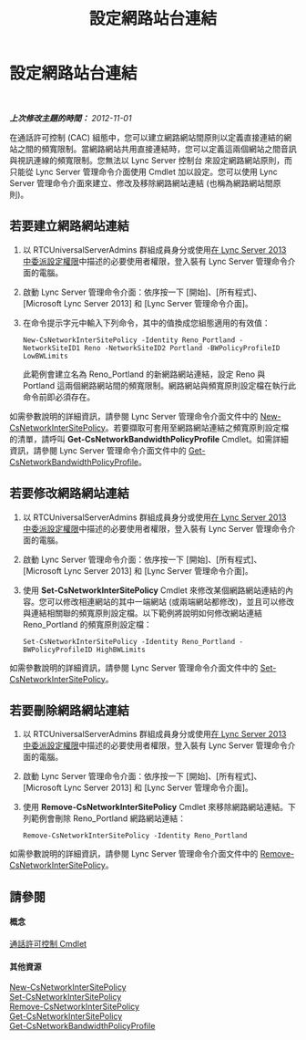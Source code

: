 ﻿---
title: 設定網路站台連結
TOCTitle: 設定網路站台連結
ms:assetid: 7e9147ae-e727-46c8-8c1a-6c13201f09be
ms:mtpsurl: https://technet.microsoft.com/zh-tw/library/Gg521023(v=OCS.15)
ms:contentKeyID: 49291454
ms.date: 08/10/2015
mtps_version: v=OCS.15
ms.translationtype: HT
---

# 設定網路站台連結

 

_**上次修改主題的時間：** 2012-11-01_

在通話許可控制 (CAC) 組態中，您可以建立網路網站間原則以定義直接連結的網站之間的頻寬限制。當網路網站共用直接連結時，您可以定義這兩個網站之間音訊與視訊連線的頻寬限制。您無法以 Lync Server 控制台 來設定網路網站原則，而只能從 Lync Server 管理命令介面使用 Cmdlet 加以設定。您可以使用 Lync Server 管理命令介面來建立、修改及移除網路網站連結 (也稱為網路網站間原則)。

## 若要建立網路網站連結

1.  以 RTCUniversalServerAdmins 群組成員身分或使用[在 Lync Server 2013 中委派設定權限](lync-server-2013-delegate-setup-permissions.md)中描述的必要使用者權限，登入裝有 Lync Server 管理命令介面的電腦。

2.  啟動 Lync Server 管理命令介面：依序按一下 \[開始\]、\[所有程式\]、\[Microsoft Lync Server 2013\] 和 \[Lync Server 管理命令介面\]。

3.  在命令提示字元中輸入下列命令，其中的值換成您組態適用的有效值：
    
        New-CsNetworkInterSitePolicy -Identity Reno_Portland -NetworkSiteID1 Reno -NetworkSiteID2 Portland -BWPolicyProfileID LowBWLimits
    
    此範例會建立名為 Reno\_Portland 的新網路網站連結，設定 Reno 與 Portland 這兩個網路網站間的頻寬限制。網路網站與頻寬原則設定檔在執行此命令前即必須存在。

如需參數說明的詳細資訊，請參閱 Lync Server 管理命令介面文件中的 [New-CsNetworkInterSitePolicy](new-csnetworkintersitepolicy.md)。若要擷取可套用至網路網站連結之頻寬原則設定檔的清單，請呼叫 **Get-CsNetworkBandwidthPolicyProfile** Cmdlet。如需詳細資訊，請參閱 Lync Server 管理命令介面文件中的 [Get-CsNetworkBandwidthPolicyProfile](https://docs.microsoft.com/en-us/powershell/module/skype/Get-CsNetworkBandwidthPolicyProfile)。

## 若要修改網路網站連結

1.  以 RTCUniversalServerAdmins 群組成員身分或使用[在 Lync Server 2013 中委派設定權限](lync-server-2013-delegate-setup-permissions.md)中描述的必要使用者權限，登入裝有 Lync Server 管理命令介面的電腦。

2.  啟動 Lync Server 管理命令介面：依序按一下 \[開始\]、\[所有程式\]、\[Microsoft Lync Server 2013\] 和 \[Lync Server 管理命令介面\]。

3.  使用 **Set-CsNetworkInterSitePolicy** Cmdlet 來修改某個網路網站連結的內容。您可以修改相連網站的其中一端網站 (或兩端網站都修改)，並且可以修改與連結相關聯的頻寬原則設定檔。以下範例將說明如何修改網站連結 Reno\_Portland 的頻寬原則設定檔：
    
        Set-CsNetworkInterSitePolicy -Identity Reno_Portland -BWPolicyProfileID HighBWLimits

如需參數說明的詳細資訊，請參閱 Lync Server 管理命令介面文件中的 [Set-CsNetworkInterSitePolicy](set-csnetworkintersitepolicy.md)。

## 若要刪除網路網站連結

1.  以 RTCUniversalServerAdmins 群組成員身分或使用[在 Lync Server 2013 中委派設定權限](lync-server-2013-delegate-setup-permissions.md)中描述的必要使用者權限，登入裝有 Lync Server 管理命令介面的電腦。

2.  啟動 Lync Server 管理命令介面：依序按一下 \[開始\]、\[所有程式\]、\[Microsoft Lync Server 2013\] 和 \[Lync Server 管理命令介面\]。

3.  使用 **Remove-CsNetworkInterSitePolicy** Cmdlet 來移除網路網站連結。下列範例會刪除 Reno\_Portland 網路網站連結：
    
        Remove-CsNetworkInterSitePolicy -Identity Reno_Portland

如需參數說明的詳細資訊，請參閱 Lync Server 管理命令介面文件中的 [Remove-CsNetworkInterSitePolicy](remove-csnetworkintersitepolicy.md)。

## 請參閱

#### 概念

[通話許可控制 Cmdlet](lync-server-2013-call-admission-control-cmdlets.md)  

#### 其他資源

[New-CsNetworkInterSitePolicy](new-csnetworkintersitepolicy.md)  
[Set-CsNetworkInterSitePolicy](set-csnetworkintersitepolicy.md)  
[Remove-CsNetworkInterSitePolicy](remove-csnetworkintersitepolicy.md)  
[Get-CsNetworkInterSitePolicy](get-csnetworkintersitepolicy.md)  
[Get-CsNetworkBandwidthPolicyProfile](https://docs.microsoft.com/en-us/powershell/module/skype/Get-CsNetworkBandwidthPolicyProfile)

